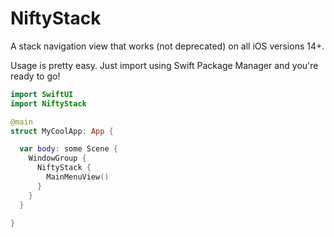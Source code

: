 # NiftyStack

A stack navigation view that works (not deprecated) on all iOS versions 14+.

Usage is pretty easy. Just import using Swift Package Manager and you're ready to go!

```swift
import SwiftUI
import NiftyStack

@main
struct MyCoolApp: App {

  var body: some Scene {
    WindowGroup {
      NiftyStack {
        MainMenuView()
      }
    }
  }

}
```
